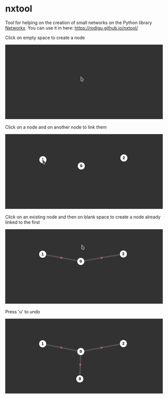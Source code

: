 # nxtool
Tool for helping on the creation of small networks on the Python library [Networkx](https://networkx.org/).
You can use it in here: https://rodigu.github.io/nxtool/


Click on empty space to create a node

![](click_to_create.gif)

Click on a node and on another node to link them

![](click_to_link.gif)

Click on an existing node and then on blank space to create a node already linked to the first

![](click_empty_link.gif)

Press 'u' to undo

![](undo.gif)
